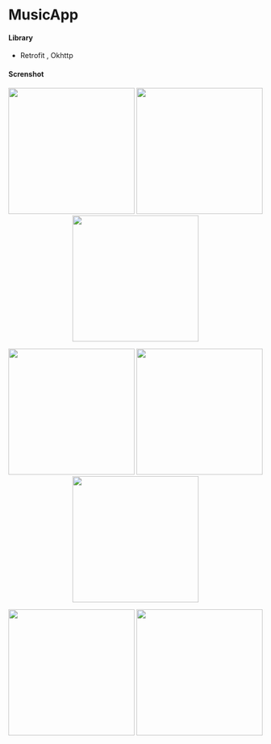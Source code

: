 # MusicApp

#### Library
* Retrofit , Okhttp
#### Screnshot
<p align="center">
  <img src="https://github.com/TranDat9/MusicApp/assets/92259100/00022dd2-5ce5-4d7c-8464-29fb803281db" width="250">
  <img src="https://github.com/TranDat9/MusicApp/assets/92259100/4cf8216a-7feb-42d7-8b20-3d1b06d5b1a3" width="250">
  <img src="https://github.com/TranDat9/MusicApp/assets/92259100/89b38ce1-53e9-4d59-8404-0e06ef4440dc" width="250">
</p>

<p align="center">
  <img src="https://github.com/TranDat9/MusicApp/assets/92259100/0609c597-f130-45ea-9e02-7bf2d144a6f0" width="250">
  <img src="https://github.com/TranDat9/MusicApp/assets/92259100/f150a73b-c5dc-4311-ab9a-e5ac7f0337a0" width="250">
  <img src="https://github.com/TranDat9/MusicApp/assets/92259100/73886f28-7e4b-4cf5-8f8f-9cb8993fb653" width="250">
</p>

<p align="center">
  <img src="https://github.com/TranDat9/MusicApp/assets/92259100/7b9f3c0a-3f3a-4fea-8080-e8f50803b036" width="250">
  <img src="https://github.com/TranDat9/MusicApp/assets/92259100/b0a210e3-6dc1-4403-b4f6-25c5fcb2c6f9" width="250">
</p>





